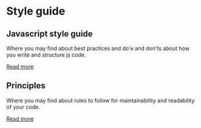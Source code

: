 # Style guide

## Javascript style guide
Where you may find about best practices and do'e and don'ts about how you write and structure js code.

[Read more](./javascript.md)

## Principles

Where you may find about rules to follow for maintainability and readability of your code.

[Read more](./principles.md)



